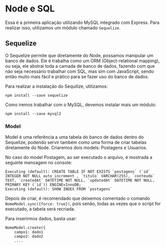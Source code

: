 # Node e SQL
Essa é a primeira aplicação utilizando MySQL integrado com Express. Para realizar isso, utilizamos um módulo chamado ` Sequelize `. 

## Sequelize
O Sequelize permite que diretamente do Node, possamos manipular um banco de dados. Ele é trabalha como um ORM (Object-relational mapping), ou seja, ele abstrai toda a camada de banco de dados, fazendo com que não seja necessário trabalhar com SQL, mas sim com JavaScript, sendo então muito mais fácil e prático para se fazer uso do banco de dados. 

Para realizar a instalação do Sequilize, utilizamos: 
```
npm install --save sequelize
```

Como iremos trabalhar com o MySQL, devemos instalar mais um módulo: 
```
npm install --save mysql2
```

### Model
Model é uma referência a uma tabela do banco de dados dentro do Sequelize, podendo servir também como uma forma de criar tabelas diretamente do Node. Criaremos dois models: Postagens e Usuarios.  

No caso do model Postagem, ao ser executado o arquivo, é mostrada a seguinte mensagem no console: 
```
Executing (default): CREATE TABLE IF NOT EXISTS `postagens` (`id` INTEGER NOT NULL auto_increment , `titulo` VARCHAR(255), `conteudo` TEXT, `createdAt` DATETIME NOT NULL, `updatedAt` DATETIME NOT NULL, PRIMARY KEY (`id`)) ENGINE=InnoDB;
Executing (default): SHOW INDEX FROM `postagens`
```

Depois de criar, é recomendado que deixemos comentado o comando `NomeModel.sync({force: true})`, pois senão, todas as vezes que o script for executado, a tabela será recriada. 

Para inserirmos dados, basta usar:
```
NomeModel.create({
    campo1: dado1
    campo2: dado2
    ....    
```
